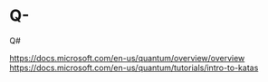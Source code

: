 # Q-
Q#

https://docs.microsoft.com/en-us/quantum/overview/overview
https://docs.microsoft.com/en-us/quantum/tutorials/intro-to-katas

